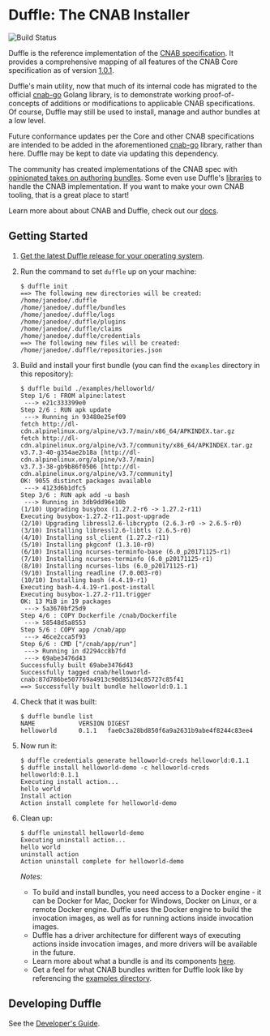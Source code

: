 # Duffle: The CNAB Installer
![Build Status](https://badges.deislabs.io/v1/github/check/46880/cnabio/duffle/badge.svg?branch=master)


Duffle is the reference implementation of the [CNAB specification][cnab]. It
provides a comprehensive mapping of all features of the CNAB Core specification
as of version [1.0.1](https://github.com/cnabio/cnab-spec/tree/cnab-core-1.0.1).

Duffle's main utility, now that much of its internal code has migrated to the
official [cnab-go] Golang library, is to demonstrate working proof-of-concepts
of additions or modifications to applicable CNAB specifications.  Of course,
Duffle may still be used to install, manage and author bundles at a low level.

Future conformance updates per the Core and other CNAB specifications are
intended to be added in the aforementioned [cnab-go] library, rather than
here.  Duffle may be kept to date via updating this dependency.

The community has created implementations of the CNAB spec with
[opinionated takes on authoring bundles][cnab-tools]. Some even use Duffle's
[libraries][cnab-sdk] to handle the CNAB implementation. If you want to make your own CNAB tooling, that is a great place to start!

Learn more about about CNAB and Duffle, check out our [docs](docs/README.md).

## Getting Started

1. [Get the latest Duffle release for your operating system](https://github.com/cnabio/duffle/releases).


2. Run the command to set `duffle` up on your machine:
    ```console
    $ duffle init
    ==> The following new directories will be created:
    /home/janedoe/.duffle
    /home/janedoe/.duffle/bundles
    /home/janedoe/.duffle/logs
    /home/janedoe/.duffle/plugins
    /home/janedoe/.duffle/claims
    /home/janedoe/.duffle/credentials
    ==> The following new files will be created:
    /home/janedoe/.duffle/repositories.json
    ```

3. Build and install your first bundle (you can find the `examples` directory in this repository):
    ```console
    $ duffle build ./examples/helloworld/
    Step 1/6 : FROM alpine:latest
     ---> e21c333399e0
    Step 2/6 : RUN apk update
     ---> Running in 93480e25ef09
    fetch http://dl-cdn.alpinelinux.org/alpine/v3.7/main/x86_64/APKINDEX.tar.gz
    fetch http://dl-cdn.alpinelinux.org/alpine/v3.7/community/x86_64/APKINDEX.tar.gz
    v3.7.3-40-g354ae2b18a [http://dl-cdn.alpinelinux.org/alpine/v3.7/main]
    v3.7.3-38-gb9b86f0506 [http://dl-cdn.alpinelinux.org/alpine/v3.7/community]
    OK: 9055 distinct packages available
     ---> 4123d6b1dfc5
    Step 3/6 : RUN apk add -u bash
     ---> Running in 3db9dd96e10b
    (1/10) Upgrading busybox (1.27.2-r6 -> 1.27.2-r11)
    Executing busybox-1.27.2-r11.post-upgrade
    (2/10) Upgrading libressl2.6-libcrypto (2.6.3-r0 -> 2.6.5-r0)
    (3/10) Installing libressl2.6-libtls (2.6.5-r0)
    (4/10) Installing ssl_client (1.27.2-r11)
    (5/10) Installing pkgconf (1.3.10-r0)
    (6/10) Installing ncurses-terminfo-base (6.0_p20171125-r1)
    (7/10) Installing ncurses-terminfo (6.0_p20171125-r1)
    (8/10) Installing ncurses-libs (6.0_p20171125-r1)
    (9/10) Installing readline (7.0.003-r0)
    (10/10) Installing bash (4.4.19-r1)
    Executing bash-4.4.19-r1.post-install
    Executing busybox-1.27.2-r11.trigger
    OK: 13 MiB in 19 packages
     ---> 5a3670bf25d9
    Step 4/6 : COPY Dockerfile /cnab/Dockerfile
     ---> 58548d5a8553
    Step 5/6 : COPY app /cnab/app
     ---> 46ce2cca5f93
    Step 6/6 : CMD ["/cnab/app/run"]
     ---> Running in d2294cc8b7fd
     ---> 69abe3476d43
    Successfully built 69abe3476d43
    Successfully tagged cnab/helloworld-cnab:87d786be507769a4913c90d85134c85727c85f41
    ==> Successfully built bundle helloworld:0.1.1
    ```

4. Check that it was built:
    ```console
    $ duffle bundle list
    NAME            VERSION DIGEST
    helloworld      0.1.1   fae0c3a28bd850f6a9a2631b9abe4f8244c83ee4
    ```

5. Now run it:
    ```console
    $ duffle credentials generate helloworld-creds helloworld:0.1.1
    $ duffle install helloworld-demo -c helloworld-creds helloworld:0.1.1
    Executing install action...
    hello world
    Install action
    Action install complete for helloworld-demo
    ```

6. Clean up:
    ```console
    $ duffle uninstall helloworld-demo
    Executing uninstall action...
    hello world
    uninstall action
    Action uninstall complete for helloworld-demo
    ```

    *Notes:*
    * To build and install bundles, you need access to a Docker engine - it can be Docker for Mac, Docker for Windows, Docker on Linux, or a remote Docker engine. Duffle uses the Docker engine to build the invocation images, as well as for running actions inside invocation images.
    * Duffle has a driver architecture for different ways of executing actions inside invocation images, and more drivers will be available in the future.
    * Learn more about what a bundle is and its components [here](https://github.com/cnabio/cnab-spec/blob/master/100-CNAB.md).
    * Get a feel for what CNAB bundles written for Duffle look like by referencing the [examples directory](./examples).

## Developing Duffle

See the [Developer's Guide](docs/developing.md).

[cnab]: https://cnab.io
[cnab-tools]: https://cnab.io/community-projects/#tools
[cnab-sdk]: https://cnab.io/community-projects/#sdk
[cnab-go]: https://github.com/cnabio/cnab-go
